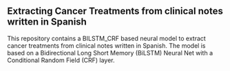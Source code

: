 <h2> Extracting Cancer Treatments from clinical notes written in Spanish</h2>
This repository contains a BILSTM_CRF based neural model to extract cancer treatments from clinical notes written in Spanish. The model is based on a Bidirectional Long Short Memory (BiLSTM) Neural Net with a Conditional Random Field (CRF) layer.

